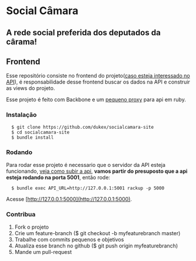 # Social Câmara
## A rede social preferida dos deputados da cârama!

## Frontend

Esse repositório consiste no frontend do projeto([caso esteja interessado no API](https://github.com/dukex/socialcamara-api)), é responsabilidade desse frontend buscar os dados na API e construir as views do projeto.

Esse projeto é feito com Backbone e um [pequeno proxy](https://github.com/dukex/socialcamara-site/blob/master/api.rb) para api em ruby.


### Instalação

```
  $ git clone https://github.com/dukex/socialcamara-site
  $ cd socialcamara-site
  $ bundle install
```

### Rodando

Para rodar esse projeto é necessario que o servidor da API esteja funcionando, [veja como subir a api](https://github.com/dukex/socialcamara-api), **vamos partir do presuposto que a api esteja rodando na porta 5001**, então rode:

```
  $ bundle exec API_URL=http://127.0.0.1:5001 rackup -p 5000
```

Acesse [http://127.0.0.1:5000](http://127.0.0.1:5000).

### Contribua

1. Fork o projeto
2. Crie um feature-branch ($ git checkout -b myfeaturebranch master)
3. Trabalhe com commits pequenos e objetivos
4. Atualiza esse branch no github ($ git push origin myfeaturebranch)
5. Mande um pull-request
